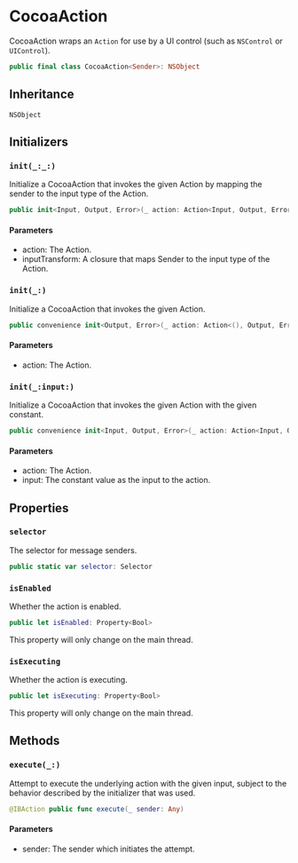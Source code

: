 # CocoaAction

CocoaAction wraps an `Action` for use by a UI control (such as `NSControl` or
`UIControl`).

``` swift
public final class CocoaAction<Sender>: NSObject 
```

## Inheritance

`NSObject`

## Initializers

### `init(_:_:)`

Initialize a CocoaAction that invokes the given Action by mapping the
sender to the input type of the Action.

``` swift
public init<Input, Output, Error>(_ action: Action<Input, Output, Error>, _ inputTransform: @escaping (Sender) -> Input) 
```

#### Parameters

  - action: The Action.
  - inputTransform: A closure that maps Sender to the input type of the Action.

### `init(_:)`

Initialize a CocoaAction that invokes the given Action.

``` swift
public convenience init<Output, Error>(_ action: Action<(), Output, Error>) 
```

#### Parameters

  - action: The Action.

### `init(_:input:)`

Initialize a CocoaAction that invokes the given Action with the given
constant.

``` swift
public convenience init<Input, Output, Error>(_ action: Action<Input, Output, Error>, input: Input) 
```

#### Parameters

  - action: The Action.
  - input: The constant value as the input to the action.

## Properties

### `selector`

The selector for message senders.

``` swift
public static var selector: Selector 
```

### `isEnabled`

Whether the action is enabled.

``` swift
public let isEnabled: Property<Bool>
```

This property will only change on the main thread.

### `isExecuting`

Whether the action is executing.

``` swift
public let isExecuting: Property<Bool>
```

This property will only change on the main thread.

## Methods

### `execute(_:)`

Attempt to execute the underlying action with the given input, subject
to the behavior described by the initializer that was used.

``` swift
@IBAction public func execute(_ sender: Any) 
```

#### Parameters

  - sender: The sender which initiates the attempt.
